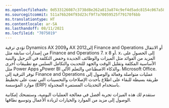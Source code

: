 ```yaml
---
ms.openlocfilehash: 0d533126087c3738d8e262a813a874c9ef4d5adc8154c067a58673e51e76e02c
ms.sourcegitcommit: 511a76b204f93d23cf9f7a70059525f79170f6bb
ms.translationtype: HT
ms.contentlocale: ar-SA
ms.lasthandoff: 08/11/2021
ms.locfileid: "7075019"
---
```

تؤدي ترقية Dynamics AX 2009و AX 2012إلى Finance and Operations أو الانتقال من إصدارات سابقة مثل Finance and Operations 7. x أو 8. x، إلى الحصول على المزيد من الفوائد مثل الميزات والوظائف الجديدة وخفض التكلفة في الترحيل والبنية الأساسية المكلفة وتقليل الوقت والجهد للتحديث والتكامل السلس مع تطبيقات أخرى مثل Power Apps وPower BI والذكاء الاصطناعي والتعلم الآلي، Microsoft Office. توفر الترقية إلى Finance and Operations عمليات متواصلة وفعالة والوصول إلى طريقة بسيطة للبقاء على اطلاع بأحدث الإصلاحات والتحسينات التي تمت على تخطيط موارد المؤسسة (ERP) باستخدام التحديثات المستمرة المجدولة. 

ستقدم لك هذه الميزات تجربة أفضل في معالجة العمليات اليومية، وستمنحك إمكانية الوصول إلى مزيد من الموارد والخيارات لزيادة الأعمال وتوسيع نطاقها. 
